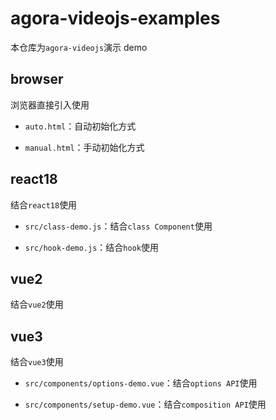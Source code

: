 # agora-videojs-examples

本仓库为`agora-videojs`演示 demo

## browser

浏览器直接引入使用

- `auto.html`：自动初始化方式

- `manual.html`：手动初始化方式

## react18

结合`react18`使用

- `src/class-demo.js`：结合`class Component`使用

- `src/hook-demo.js`：结合`hook`使用

## vue2

结合`vue2`使用

## vue3

结合`vue3`使用

- `src/components/options-demo.vue`：结合`options API`使用

- `src/components/setup-demo.vue`：结合`composition API`使用
